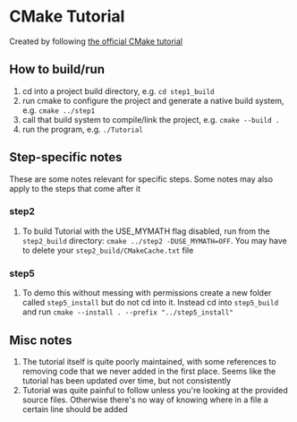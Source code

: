 # CMake Tutorial

Created by following [the official CMake tutorial](https://cmake.org/cmake/help/latest/guide/tutorial/index.html)

## How to build/run

1. cd into a project build directory, e.g. `cd step1_build`
2. run cmake to configure the project and generate a native build system, e.g. `cmake ../step1`
3. call that build system to compile/link the project, e.g. `cmake --build .`
4. run the program, e.g. `./Tutorial`

## Step-specific notes

These are some notes relevant for specific steps. Some notes may also apply to the steps that come after it

### step2

1. To build Tutorial with the USE_MYMATH flag disabled, run from the `step2_build` directory: `cmake ../step2 -DUSE_MYMATH=OFF`. You may have to delete your `step2_build/CMakeCache.txt` file

### step5

1. To demo this without messing with permissions create a new folder called `step5_install` but do not cd into it. Instead cd into `step5_build` and run `cmake --install . --prefix "../step5_install"`

## Misc notes

1. The tutorial itself is quite poorly maintained, with some references to removing code that we never added in the first place. Seems like the tutorial has been updated over time, but not consistently
2. Tutorial was quite painful to follow unless you're looking at the provided source files. Otherwise there's no way of knowing where in a file a certain line should be added
